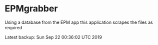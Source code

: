 # EPMgrabber
Using a database from the EPM app this application scrapes the files as required


Latest backup: Sun Sep 22 00:36:02 UTC 2019
